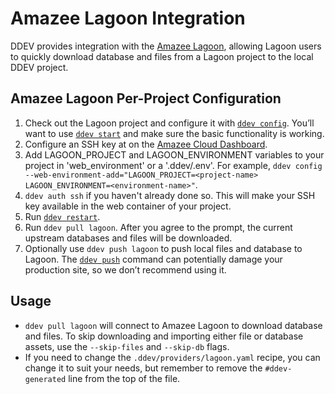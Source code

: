 # Amazee Lagoon Integration

DDEV provides integration with the [Amazee Lagoon](https://lagoon.sh/), allowing Lagoon users to quickly download database and files from a Lagoon project to the local DDEV project.

## Amazee Lagoon Per-Project Configuration

1. Check out the Lagoon project and configure it with [`ddev config`](../usage/commands.md#config). You’ll want to use [`ddev start`](../usage/commands.md#start) and make sure the basic functionality is working.
2. Configure an SSH key at on the [Amazee Cloud Dashboard](https://dashboard.amazeeio.cloud/settings).
3. Add LAGOON_PROJECT and LAGOON_ENVIRONMENT variables to your project in 'web_environment' or a '.ddev/.env'. For example, `ddev config --web-environment-add="LAGOON_PROJECT=<project-name> LAGOON_ENVIRONMENT=<environment-name>"`.
4. `ddev auth ssh` if you haven't already done so. This will make your SSH key available in the web container of your project.
5. Run [`ddev restart`](../usage/commands.md#restart).
6. Run `ddev pull lagoon`. After you agree to the prompt, the current upstream databases and files will be downloaded.
7. Optionally use `ddev push lagoon` to push local files and database to Lagoon. The [`ddev push`](../usage/commands.md#push) command can potentially damage your production site, so we don’t recommend using it.

## Usage

* `ddev pull lagoon` will connect to Amazee Lagoon to download database and files. To skip downloading and importing either file or database assets, use the `--skip-files` and `--skip-db` flags.
* If you need to change the `.ddev/providers/lagoon.yaml` recipe, you can change it to suit your needs, but remember to remove the `#ddev-generated` line from the top of the file.
